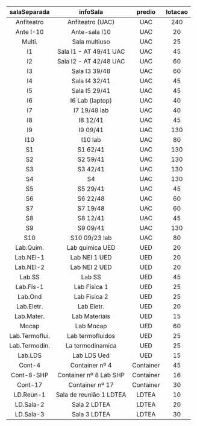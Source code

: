 |	salaSeparada	|	infoSala	              |	predio	  |	lotacao	|
| :-----------: | :---------------------: | :-------: | :-----: |
|	Anfiteatro   |	Anfiteatro (UAC)          |	UAC      	|	240    	|
|	Ante I-10	 |	Ante-sala I10             |	UAC	        |	20	    |    
|	Multi.       |	Sala multiuso	          |	UAC      	|	25	    |
|	I1	         |	Sala I1 - AT 49/41 UAC	  |	UAC	        |	45	    |
|	I2	         |	Sala I2 - AT 42/48 UAC	  |	UAC	        |	60	    |
|	I3	         |	Sala I3 39/48	          |	UAC	        |	60	    |
|	I4	         |	Sala I4 32/41	          |	UAC	        |	45	    |
|	I5	         |	Sala I5 29/41	          |	UAC	        |	45	    |
|	I6           |	I6 Lab (laptop)        	  |	UAC	        |	40	    |
|	I7           |	I7 19/48 lab          	  |	UAC      	|	40	    |
|	I8           |	I8 12/41               	  |	UAC      	|	45	    |
|	I9	         |	I9 09/41              	  |	UAC	        |	130	    |
|	I10          |	I10 lab               	  |	UAC	        |	80	    |
|	S1	         |	S1 62/41	              |	UAC	        |	130	    |
|	S2	         |	S2 59/41              	  |	UAC	        |	130	    |
|	S3           |	S3 42/41	              |	UAC	        |	130	    |
|	S4           |	S4 	                      |	UAC      	|	130	    |
|	S5           |	S5 29/41	              |	UAC	        |	45	    |
|	S6	         |	S6 22/48	              |	UAC	        |	60	    |
|	S7	         |	S7 19/48              	  |	UAC	        |	60	    |
|	S8	         |	S8 12/41              	  |	UAC      	|	45	    |
|	S9	         |	S9 09/41	              |	UAC      	|	130	    |
|	S10	         |	S10 09/23 lab	          |	UAC	        |	80	    |
|	Lab.Quim.	 |	Lab quimica UED	          |	UED      	|	20	    |
|	Lab.NEI-1	 |	Lab NEI 1 UED	          |	UED      	|	20	    |
|	Lab.NEI-2	 |	Lab NEI 2 UED	          |	UED      	|	20	    |
|	Lab.SS	     |	Lab SS	                  |	UED	        |	45	    |
|	Lab.Fis-1	 |	Lab Fisica 1	          |	UED	        |	25	    |
|	Lab.Ond 	 |	Lab Fisica 2	          |	UED	        |	25	    |
|	Lab.Eletr.	 |	Lab Eletr.	              |	UED      	|	20	    |
|	Lab.Mater.	 |	Lab Materiais	          |	UED      	|	15	    |
|	Mocap	     |	Lab Mocap             	  |	UED      	|	60	    |
|	Lab.Termoflui.|	Lab termofluidos	      |	UED	        |	25	    |
|	Lab.Termodin. |	La termodinamica       	  |	UED	        |	25	    |
|	Lab.LDS	     |	Lab LDS Ued	              |	UED	        |	15	    |
|	Cont-4	     |	Container nº 4	          |	Container	|	45	    |
|	Cont-8-SHP	 |	Container nº 8 Lab SHP	  |	Container	|	16	    |
|	Cont-17	     |	Container nº 17        	  |	Container	|	30	    |
|	LD.Reun-1	 |	Sala de reunião 1 LDTEA	  |	LDTEA    	|	10	    |
|	LD.Sala-2	 |	Sala 2 LDTEA	          |	LDTEA    	|	20	    |
|	LD.Sala-3	 |	Sala 3 LDTEA	          |	LDTEA    	|	30	    |    
